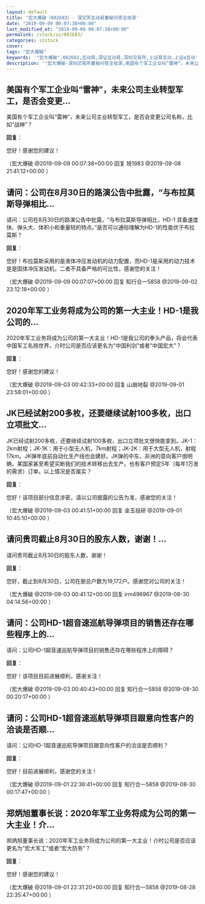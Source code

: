 ```yaml
---
layout: default
title: '宏大爆破（002683）- 深交所互动易董秘问答全收录'
date: "2019-09-09 00:07:38+00:00"
last_modified_at: "2019-09-09 00:07:38+00:00"
permalink: /stock/sz/002683/
categories: szstock
cover: 
tags: "宏大爆破"
keywords: '"宏大爆破",002683,互动易,深证互动易,深圳交易所,上证易互动,上证e互动'
description: '"宏大爆破-深圳交易所董秘问答全收录,美国有个军工企业叫“雷神”，未来公司主业转型军工，是否会变更公司名称，比如“战神”？"'
---
```


## 美国有个军工企业叫“雷神”，未来公司主业转型军工，是否会变更...

美国有个军工企业叫“雷神”，未来公司主业转型军工，是否会变更公司名称，比如“战神”？

**回复**：

您好！感谢您的建议！ 

（宏大爆破  @2019-09-09 00:07:38+00:00 回复 琦1983  @2019-09-08 21:41:12+00:00 ）

## 请问：公司在8月30日的路演公告中批露，“与布拉莫斯导弹相比...

请问：公司在8月30日的路演公告中批露，“与布拉莫斯导弹相比，HD-1 具备速度快、弹头大、体积小和重量轻的特点。”是否可以通俗理解为HD-1的性能优于布拉莫斯？

**回复**：

您好！布拉莫斯采用的是液体冲压发动机的动力配置，而HD-1是采用的动力技术是是固体冲压发动机，二者不具备严格的可比性，感谢您的关注！ 

（宏大爆破  @2019-09-09 00:07:07+00:00 回复 知行合一5858  @2019-09-02 23:12:18+00:00 ）

## 2020年军工业务将成为公司的第一大主业！HD-1是我公司的...

2020年军工业务将成为公司的第一大主业！HD-1是我公司的拳头产品，将会代表中国军工名扬世界，介时公司是否应该更名为“中国利剑”或者“中国宏大”？

**回复**：

您好！感谢您的建议！ 

（宏大爆破  @2019-09-03 00:42:33+00:00 回复 山崩地裂  @2019-09-01 23:58:01+00:00 ）

## JK已经试射200多枚，还要继续试射100多枚，出口立项批文...

JK已经试射200多枚，还要继续试射100多枚，出口立项批文很快能拿到。JK-1：2km射程；JK-1K：用于小型无人机，7km射程；JK-2K：用于大型无人机，射程17km。JK弹年底前自动化生产线也会建好。JK弹的中东、非洲的意向客户很明确，某国家甚至希望买断我们的技术转移出去生产。也有客户预定5年（每年1万发的需求）订单。以上情况是否属实？

**回复**：

您好！该项目部分信息涉密，请以公司披露的公告为准，感谢您的关注！ 

（宏大爆破  @2019-09-03 00:41:51+00:00 回复 金玉投研  @2019-09-01 10:45:10+00:00 ）

## 请问贵司截止8月30日的股东人数，谢谢！...

请问贵司截止8月30日的股东人数，谢谢！

**回复**：

您好，截止到8月30日，公司在册总户数为19,172户。感谢您对公司的关注！ 

（宏大爆破  @2019-09-03 00:41:12+00:00 回复 irm496967  @2019-08-30 04:14:56+00:00 ）

## 请问：公司HD-1超音速巡航导弹项目的销售还存在哪些程序上的...

请问：公司HD-1超音速巡航导弹项目的销售还存在哪些程序上的障碍？

**回复**：

您好！该项目目前进展顺利，感谢关注！ 

（宏大爆破  @2019-09-03 00:40:43+00:00 回复 知行合一5858  @2019-08-30 00:20:17+00:00 ）

## 请问：公司HD-1超音速巡航导弹项目跟意向性客户的洽谈是否顺...

请问：公司HD-1超音速巡航导弹项目跟意向性客户的洽谈是否顺利？

**回复**：

您好！目前进展顺利，感谢您的关注！ 

（宏大爆破  @2019-09-01 22:36:41+00:00 回复 知行合一5858  @2019-08-30 00:17:47+00:00 ）

## 郑炳旭董事长说：2020年军工业务将成为公司的第一大主业！介...

郑炳旭董事长说：2020年军工业务将成为公司的第一大主业！介时公司是否应该更名为“宏大军工”或者“宏大防务”？

**回复**：

您好！感谢您的建议！ 

（宏大爆破  @2019-09-01 22:31:20+00:00 回复 知行合一5858  @2019-08-28 22:35:47+00:00 ）

